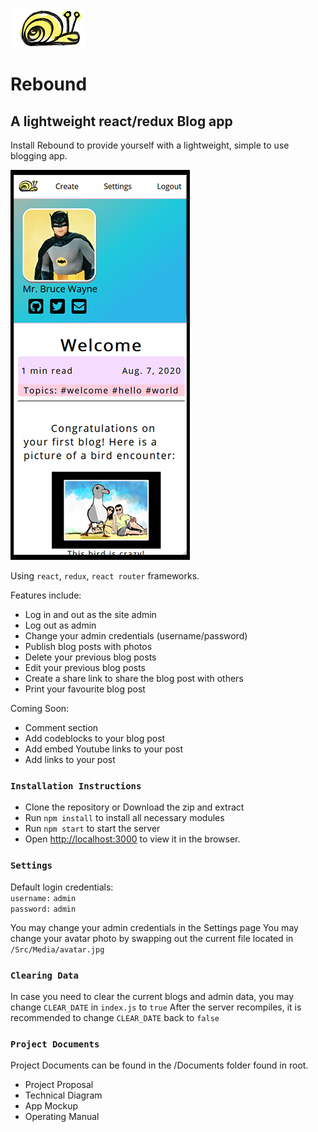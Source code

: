
![Rebound](/src/media/snail-small.png)

# Rebound
## A lightweight react/redux Blog app


Install Rebound to provide yourself with a lightweight, simple to use blogging app.

![Rebound](/readme.png)

Using `react`, `redux`, `react router` frameworks.

Features include:
- Log in and out as the site admin
- Log out as admin
- Change your admin credentials (username/password)
- Publish blog posts with photos
- Delete your previous blog posts
- Edit your previous blog posts
- Create a share link to share the blog post with others
- Print your favourite blog post

Coming Soon:
- Comment section
- Add codeblocks to your blog post
- Add embed Youtube links to your post
- Add links to your post

### `Installation Instructions`
- Clone the repository or Download the zip and extract
- Run `npm install` to install all necessary modules
- Run `npm start` to start the server
- Open [http://localhost:3000](http://localhost:3000) to view it in the browser.

### `Settings`
Default login credentials: <br />
`username:` `admin` <br/>
`password:` `admin`

You may change your admin credentials in the Settings page
You may change your avatar photo by swapping out the current file located in `/Src/Media/avatar.jpg`

### `Clearing Data`
In case you need to clear the current blogs and admin data, you may change `CLEAR_DATE` in `index.js` to `true`
After the server recompiles, it is recommended to change `CLEAR_DATE` back to `false`

### `Project Documents`
Project Documents can be found in the /Documents folder found in root.
- Project Proposal
- Technical Diagram
- App Mockup
- Operating Manual
